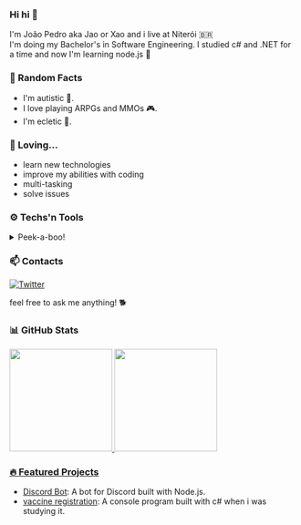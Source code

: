 
### Hi hi 🐾
I'm João Pedro aka Jao or Xao and i live at Niterói :brazil:  
I'm doing my Bachelor's in Software Engineering.
I studied c# and .NET for a time and now I'm learning node.js 📓

### 🎉 Random Facts
- I'm autistic 🧩.
- I love playing ARPGs and MMOs 🎮.
- I'm ecletic 🎵.


### 💜 Loving...
- learn new technologies
- improve my abilities with coding
- multi-tasking
- solve issues

### ⚙️ Techs'n Tools

<details>
  <summary>
    Peek-a-boo!
  </summary>

  #### Frequently use
  <a target="_blank" href="github.com"><img src="https://cdn.jsdelivr.net/gh/devicons/devicon@latest/icons/github/github-original.svg" width="20" height="20"/></a>


  #### Learning
  <a target="_blank" href="https://git-scm.com/docs"><img src="https://cdn.jsdelivr.net/gh/devicons/devicon@latest/icons/git/git-original.svg" width="20" height="20"/></a>
  <a target="_blank" href="https://learn.microsoft.com/en-us/dotnet/csharp/tour-of-csharp/"><img src="https://cdn.jsdelivr.net/gh/devicons/devicon@latest/icons/csharp/csharp-plain.svg" width="20" height="20"/></a>
  <a target="_blank" href="https://learn.microsoft.com/en-us/dotnet/core/introduction"><img src="https://cdn.jsdelivr.net/gh/devicons/devicon@latest/icons/dotnetcore/dotnetcore-original.svg" width="20" height="20"/></a>
  <a target="_blank" href="https://nodejs.org/en/learn/getting-started/introduction-to-nodejs"><img src="https://cdn.jsdelivr.net/gh/devicons/devicon@latest/icons/nodejs/nodejs-original.svg" width="20" height="20"/></a>
  <a target="_blank" href="https://devdocs.io/javascript/"><img src="https://cdn.jsdelivr.net/gh/devicons/devicon@latest/icons/javascript/javascript-plain.svg" width="20" height="20"/></a>

  #### Learned but barely used
  <a target="_blank" href="https://devdocs.io/html/"><img src="https://cdn.jsdelivr.net/gh/devicons/devicon@latest/icons/html5/html5-plain.svg" width="20" height="20"/></a>
  <a target="_blank" href="https://devdocs.io/css/"><img src="https://cdn.jsdelivr.net/gh/devicons/devicon@latest/icons/css3/css3-plain.svg" width="20" height="20"/></a>

</details>

### 📫 Contacts
<a href="https://x.com/JooJPee" target="_blank"><img alt="Twitter" src="https://img.shields.io/badge/%40JooJPee-301934?style=flat-square"></a>

feel free to ask me anything! 🐕

### 📊 GitHub Stats 

<div>
<a href="https://github.com/JaxpPe">
<img loading="lazy" height="180em" src="https://github-readme-stats.vercel.app/api/top-langs/?username=JaxPe&layout=compact&langs_count=7&theme=material-palenight"/>
<img loading="lazy" height="180em" src="https://github-readme-stats.vercel.app/api?username=JaxPe&show_icons=true&theme=material-palenight&include_all_commits=true&count_private=true"/>
</div>

### 🔥 Featured Projects
- [Discord Bot](https://github.com/JaxPe/discord-bot): A bot for Discord built with Node.js.
- [vaccine registration](https://github.com/JaxPe/Registro_Vacinas): A console program built with c# when i was studying it.
